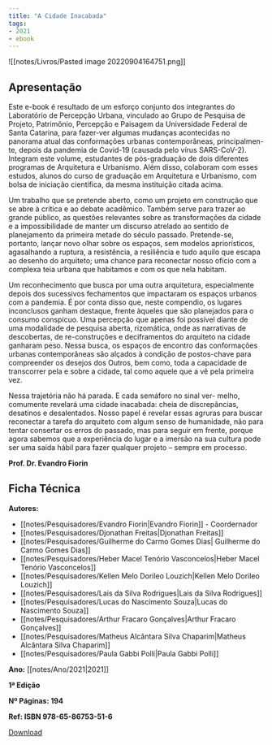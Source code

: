 ```yaml
---
title: "A Cidade Inacabada"
tags: 
- 2021
- ebook
---
```


![[notes/Livros/Pasted image 20220904164751.png]]

## Apresentação

Este e-book é resultado de um esforço conjunto dos integrantes do Laboratório de Percepção Urbana, vinculado ao Grupo de Pesquisa de Projeto, Patrimônio, Percepção e Paisagem da Universidade Federal de Santa Catarina, para fazer-ver algumas mudanças acontecidas no panorama atual das conformações urbanas contemporâneas, principalmen-
te, depois da pandemia de Covid-19 (causada pelo vírus SARS-CoV-2). Integram este volume, estudantes de pós-graduação de dois diferentes programas de Arquitetura e Urbanismo. Além disso, colaboram com esses estudos, alunos do curso de graduação em Arquitetura e Urbanismo, 
com bolsa de iniciação científica, da mesma instituição citada acima.

Um trabalho que se pretende aberto, como um projeto em 
construção que se abre à crítica e ao debate acadêmico. Também serve para trazer ao grande público, as questões relevantes sobre as transformações da cidade e a impossibilidade de manter um discurso atrelado 
ao sentido de planejamento da primeira metade do século passado. 
Pretende-se, portanto, lançar novo olhar sobre os espaços, sem modelos apriorísticos, agasalhando a ruptura, a resistência, a resiliência e tudo aquilo que escapa ao desenho do arquiteto; uma chance para reconectar nosso ofício com a complexa teia urbana que habitamos e com os que 
nela habitam.

Um reconhecimento que busca por uma outra arquitetura, especialmente depois dos sucessivos fechamentos que impactaram os espaços urbanos com a pandemia. É por conta disso que, neste compendio, os lugares inconclusos ganham destaque, frente àqueles que são planejados para o consumo conspícuo. Uma percepção que apenas foi 
possível diante de uma modalidade de pesquisa aberta, rizomática, onde as narrativas de descobertas, de re-construções e deciframentos do arquiteto na cidade ganharam peso. Nessa busca, os espaços de encontro 
das conformações urbanas contemporâneas são alçados à condição de postos-chave para compreender os desejos dos Outros, bem como, toda a capacidade de transcorrer pela e sobre a cidade, tal como aquele que a vê pela primeira vez. 

Nessa trajetória não há parada. E cada semáforo no sinal ver-
melho, comumente revelará uma cidade inacabada: cheia de discrepâncias, desatinos e desalentados. Nosso papel é revelar essas agruras para buscar reconectar a tarefa do arquiteto com algum senso de humanidade, não para tentar consertar os erros do passado, mas para seguir em frente, porque agora sabemos que a experiência do lugar e a imersão na sua cultura pode ser uma saída hábil para fazer qualquer projeto – sempre em processo.

**Prof. Dr. Evandro Fiorin**

## Ficha Técnica

**Autores:**
- [[notes/Pesquisadores/Evandro Fiorin|Evandro Fiorin]] - Coordernador
- [[notes/Pesquisadores/Djonathan Freitas|Djonathan Freitas]]
- [[notes/Pesquisadores/Guilherme do Carmo Gomes Dias| Guilherme do Carmo Gomes Dias]]
- [[notes/Pesquisadores/Heber Macel Tenório Vasconcelos|Heber Macel Tenório Vasconcelos]]
- [[notes/Pesquisadores/Kellen Melo Dorileo Louzich|Kellen Melo Dorileo Louzich]]
- [[notes/Pesquisadores/Lais da Silva Rodrigues|Lais da Silva Rodrigues]]
- [[notes/Pesquisadores/Lucas do Nascimento Souza|Lucas do Nascimento Souza]]
- [[notes/Pesquisadores/Arthur Fracaro Gonçalves|Arthur Fracaro Gonçalves]]
- [[notes/Pesquisadores/Matheus Alcântara Silva Chaparim|Matheus Alcântara Silva Chaparim]]
- [[notes/Pesquisadores/Paula Gabbi Polli|Paula Gabbi Polli]]

**Ano:** [[notes/Ano/2021|2021]]

**1ª Edição**

**Nº Páginas: 194**

**Ref: ISBN 978-65-86753-51-6**

[Download](https://www.estantedaanap.org/product-page/a-cidade-inacabada)